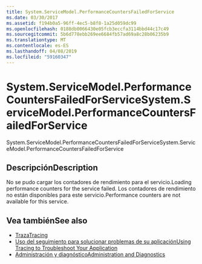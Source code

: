 ```yaml
---
title: System.ServiceModel.PerformanceCountersFailedForService
ms.date: 03/30/2017
ms.assetid: f194b0a5-96ff-4ec5-b8f8-1a25d059dc99
ms.openlocfilehash: 0188db0066430e05fcb3eccfa3114bbd44c17c49
ms.sourcegitcommit: 5b6d778ebb269ee6684fb57ad69a8c28b06235b9
ms.translationtype: MT
ms.contentlocale: es-ES
ms.lasthandoff: 04/08/2019
ms.locfileid: "59160347"
---
```

# <a name="systemservicemodelperformancecountersfailedforservice"></a><span data-ttu-id="0dff7-102">System.ServiceModel.PerformanceCountersFailedForService</span><span class="sxs-lookup"><span data-stu-id="0dff7-102">System.ServiceModel.PerformanceCountersFailedForService</span></span>
<span data-ttu-id="0dff7-103">System.ServiceModel.PerformanceCountersFailedForService</span><span class="sxs-lookup"><span data-stu-id="0dff7-103">System.ServiceModel.PerformanceCountersFailedForService</span></span>  
  
## <a name="description"></a><span data-ttu-id="0dff7-104">Descripción</span><span class="sxs-lookup"><span data-stu-id="0dff7-104">Description</span></span>  
 <span data-ttu-id="0dff7-105">No se pudo cargar los contadores de rendimiento para el servicio.</span><span class="sxs-lookup"><span data-stu-id="0dff7-105">Loading performance counters for the service failed.</span></span> <span data-ttu-id="0dff7-106">Los contadores de rendimiento no están disponibles para este servicio.</span><span class="sxs-lookup"><span data-stu-id="0dff7-106">Performance counters are not available for this service.</span></span>  
  
## <a name="see-also"></a><span data-ttu-id="0dff7-107">Vea también</span><span class="sxs-lookup"><span data-stu-id="0dff7-107">See also</span></span>

- [<span data-ttu-id="0dff7-108">Traza</span><span class="sxs-lookup"><span data-stu-id="0dff7-108">Tracing</span></span>](../../../../../docs/framework/wcf/diagnostics/tracing/index.md)
- [<span data-ttu-id="0dff7-109">Uso del seguimiento para solucionar problemas de su aplicación</span><span class="sxs-lookup"><span data-stu-id="0dff7-109">Using Tracing to Troubleshoot Your Application</span></span>](../../../../../docs/framework/wcf/diagnostics/tracing/using-tracing-to-troubleshoot-your-application.md)
- [<span data-ttu-id="0dff7-110">Administración y diagnóstico</span><span class="sxs-lookup"><span data-stu-id="0dff7-110">Administration and Diagnostics</span></span>](../../../../../docs/framework/wcf/diagnostics/index.md)
